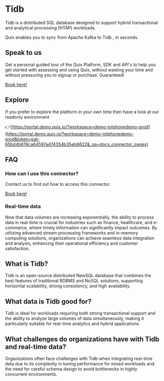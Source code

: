 <!--[tech-name]-->
# Tidb

<!--[ai-blurb-about-tech]-->
Tidb is a distributed SQL database designed to support hybrid transactional and analytical processing (HTAP) workloads.

Quix enables you to sync from Apache Kafka <span id="to_or_from">to</span> <span id="techname">Tidb</span> , in seconds.

## Speak to us

Get a personal guided tour of the Quix Platform, SDK and API's to help you get started with assessing and using Quix, without wasting your time and without pressuring you to signup or purchase. Guaranteed!

[Book here!](https://quix.io/book-a-demo)

## Explore

If you prefer to explore the platform in your own time then have a look at our readonly environment

👉[https://portal.demo.quix.io/?workspace=demo-iotphonedemo-prod](https://portal.demo.quix.io/?workspace=demo-iotphonedemo-prod&token=pat-65bd4b619ca64597ad74354b35eb8622&_ga=docs_connector_pages)

## FAQ 

### How can I use this connector?

Contact us to find out how to access this connector.

[Book here!](https://quix.io/book-a-demo)

### Real-time data

Now that data volumes are increasing exponentially, the ability to process data in real-time is crucial for industries such as finance, healthcare, and e-commerce, where timely information can significantly impact outcomes. By utilizing advanced stream processing frameworks and in-memory computing solutions, organizations can achieve seamless data integration and analysis, enhancing their operational efficiency and customer satisfaction.

## What is <span id="techname">Tidb</span>?

<!--[tech-seo-text]-->
Tidb is an open-source distributed NewSQL database that combines the best features of traditional RDBMS and NoSQL solutions, supporting horizontal scalability, strong consistency, and high availability.

## What data is <span id="techname">Tidb</span> good for?

<!--[tech-data-seo-text]-->
Tidb is ideal for workloads requiring both strong transactional support and the ability to analyze large volumes of data simultaneously, making it particularly suitable for real-time analytics and hybrid applications.

## What challenges do organizations have with <span id="techname">Tidb</span> and real-time data?

<!--[tech-challenges-seo-text]-->
Organizations often face challenges with Tidb when integrating real-time data due to its complexity in tuning performance for mixed workloads and the need for careful schema design to avoid bottlenecks in highly concurrent environments.